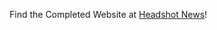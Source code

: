Find the Completed Website at [Headshot News](https://669aed6acddb9b3e289bdc5f--funny-kitten-d07438.netlify.app/)!

